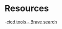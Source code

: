 # Resources
-[cicd tools - Brave search](https://search.brave.com/search?q=cicd+tools&source=web&summary=1&conversation=7c53d72bfd840d4030dfc8)
